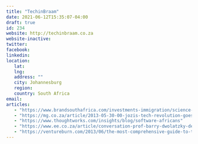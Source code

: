 ```yaml
---
title: "TechinBraam"
date: 2021-06-12T15:35:07-04:00
draft: true
id: 234
website: http://techinbraam.co.za
website-inactive: 
twitter: 
facebook: 
linkedin: 
location: 
   lat: 
   lng: 
   address: ""
   city: Johannesburg
   region: 
   country: South Africa
email: 
articles:
   - "https://www.brandsouthafrica.com/investments-immigration/science-technology/new-technology-hub-for-braamfontein"
   - "https://mg.co.za/article/2013-05-30-00-jozis-tech-revolution-goes-to-town/"
   - "https://www.thoughtworks.com/insights/blog/software-africans"
   - "https://www.ee.co.za/article/conversation-prof-barry-dwolatzky-dedication-passion-funding-lacking.html"
   - "https://ventureburn.com/2013/06/the-most-comprehensive-guide-to-the-sa-startup-landscape-ever-resource/"
---
```


